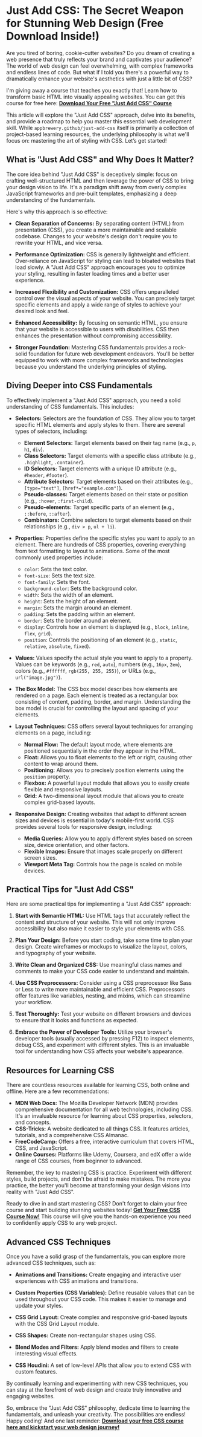# Just Add CSS: The Secret Weapon for Stunning Web Design (Free Download Inside!)

Are you tired of boring, cookie-cutter websites? Do you dream of creating a web presence that truly reflects your brand and captivates your audience? The world of web design can feel overwhelming, with complex frameworks and endless lines of code. But what if I told you there's a powerful way to dramatically enhance your website's aesthetics with just a little bit of CSS?

I'm giving away a course that teaches you exactly that! Learn how to transform basic HTML into visually appealing websites. You can get this course for free here: [**Download Your Free "Just Add CSS" Course**](https://udemywork.com/just-add-css)

This article will explore the "Just Add CSS" approach, delve into its benefits, and provide a roadmap to help you master this essential web development skill. While `appbrewery.github/just-add-css` itself is primarily a collection of project-based learning resources, the underlying philosophy is what we'll focus on: mastering the art of styling with CSS. Let’s get started!

## What is "Just Add CSS" and Why Does It Matter?

The core idea behind "Just Add CSS" is deceptively simple: focus on crafting well-structured HTML and then leverage the power of CSS to bring your design vision to life. It's a paradigm shift away from overly complex JavaScript frameworks and pre-built templates, emphasizing a deep understanding of the fundamentals.

Here's why this approach is so effective:

*   **Clean Separation of Concerns:** By separating content (HTML) from presentation (CSS), you create a more maintainable and scalable codebase. Changes to your website's design don't require you to rewrite your HTML, and vice versa.

*   **Performance Optimization:** CSS is generally lightweight and efficient. Over-reliance on JavaScript for styling can lead to bloated websites that load slowly. A "Just Add CSS" approach encourages you to optimize your styling, resulting in faster loading times and a better user experience.

*   **Increased Flexibility and Customization:** CSS offers unparalleled control over the visual aspects of your website. You can precisely target specific elements and apply a wide range of styles to achieve your desired look and feel.

*   **Enhanced Accessibility:** By focusing on semantic HTML, you ensure that your website is accessible to users with disabilities. CSS then enhances the presentation without compromising accessibility.

*   **Stronger Foundation:** Mastering CSS fundamentals provides a rock-solid foundation for future web development endeavors. You'll be better equipped to work with more complex frameworks and technologies because you understand the underlying principles of styling.

## Diving Deeper into CSS Fundamentals

To effectively implement a "Just Add CSS" approach, you need a solid understanding of CSS fundamentals. This includes:

*   **Selectors:** Selectors are the foundation of CSS. They allow you to target specific HTML elements and apply styles to them. There are several types of selectors, including:

    *   **Element Selectors:** Target elements based on their tag name (e.g., `p`, `h1`, `div`).
    *   **Class Selectors:** Target elements with a specific class attribute (e.g., `.highlight`, `.container`).
    *   **ID Selectors:** Target elements with a unique ID attribute (e.g., `#header`, `#footer`).
    *   **Attribute Selectors:** Target elements based on their attributes (e.g., `[type="text"]`, `[href*="example.com"]`).
    *   **Pseudo-classes:** Target elements based on their state or position (e.g., `:hover`, `:first-child`).
    *   **Pseudo-elements:** Target specific parts of an element (e.g., `::before`, `::after`).
    *   **Combinators:** Combine selectors to target elements based on their relationships (e.g., `div > p`, `ul + li`).

*   **Properties:** Properties define the specific styles you want to apply to an element. There are hundreds of CSS properties, covering everything from text formatting to layout to animations. Some of the most commonly used properties include:

    *   `color`: Sets the text color.
    *   `font-size`: Sets the text size.
    *   `font-family`: Sets the font.
    *   `background-color`: Sets the background color.
    *   `width`: Sets the width of an element.
    *   `height`: Sets the height of an element.
    *   `margin`: Sets the margin around an element.
    *   `padding`: Sets the padding within an element.
    *   `border`: Sets the border around an element.
    *   `display`: Controls how an element is displayed (e.g., `block`, `inline`, `flex`, `grid`).
    *   `position`: Controls the positioning of an element (e.g., `static`, `relative`, `absolute`, `fixed`).

*   **Values:** Values specify the actual style you want to apply to a property. Values can be keywords (e.g., `red`, `auto`), numbers (e.g., `16px`, `2em`), colors (e.g., `#ffffff`, `rgb(255, 255, 255)`), or URLs (e.g., `url("image.jpg")`).

*   **The Box Model:** The CSS box model describes how elements are rendered on a page. Each element is treated as a rectangular box consisting of content, padding, border, and margin. Understanding the box model is crucial for controlling the layout and spacing of your elements.

*   **Layout Techniques:** CSS offers several layout techniques for arranging elements on a page, including:

    *   **Normal Flow:** The default layout mode, where elements are positioned sequentially in the order they appear in the HTML.
    *   **Float:** Allows you to float elements to the left or right, causing other content to wrap around them.
    *   **Positioning:** Allows you to precisely position elements using the `position` property.
    *   **Flexbox:** A powerful layout module that allows you to easily create flexible and responsive layouts.
    *   **Grid:** A two-dimensional layout module that allows you to create complex grid-based layouts.

*   **Responsive Design:** Creating websites that adapt to different screen sizes and devices is essential in today's mobile-first world. CSS provides several tools for responsive design, including:

    *   **Media Queries:** Allow you to apply different styles based on screen size, device orientation, and other factors.
    *   **Flexible Images:** Ensure that images scale properly on different screen sizes.
    *   **Viewport Meta Tag:** Controls how the page is scaled on mobile devices.

## Practical Tips for "Just Add CSS"

Here are some practical tips for implementing a "Just Add CSS" approach:

1.  **Start with Semantic HTML:** Use HTML tags that accurately reflect the content and structure of your website. This will not only improve accessibility but also make it easier to style your elements with CSS.

2.  **Plan Your Design:** Before you start coding, take some time to plan your design. Create wireframes or mockups to visualize the layout, colors, and typography of your website.

3.  **Write Clean and Organized CSS:** Use meaningful class names and comments to make your CSS code easier to understand and maintain.

4.  **Use CSS Preprocessors:** Consider using a CSS preprocessor like Sass or Less to write more maintainable and efficient CSS. Preprocessors offer features like variables, nesting, and mixins, which can streamline your workflow.

5.  **Test Thoroughly:** Test your website on different browsers and devices to ensure that it looks and functions as expected.

6.  **Embrace the Power of Developer Tools:** Utilize your browser's developer tools (usually accessed by pressing F12) to inspect elements, debug CSS, and experiment with different styles. This is an invaluable tool for understanding how CSS affects your website's appearance.

## Resources for Learning CSS

There are countless resources available for learning CSS, both online and offline. Here are a few recommendations:

*   **MDN Web Docs:** The Mozilla Developer Network (MDN) provides comprehensive documentation for all web technologies, including CSS. It's an invaluable resource for learning about CSS properties, selectors, and concepts.
*   **CSS-Tricks:** A website dedicated to all things CSS. It features articles, tutorials, and a comprehensive CSS Almanac.
*   **FreeCodeCamp:** Offers a free, interactive curriculum that covers HTML, CSS, and JavaScript.
*   **Online Courses:** Platforms like Udemy, Coursera, and edX offer a wide range of CSS courses, from beginner to advanced.

Remember, the key to mastering CSS is practice. Experiment with different styles, build projects, and don't be afraid to make mistakes. The more you practice, the better you'll become at transforming your design visions into reality with "Just Add CSS".

Ready to dive in and start mastering CSS? Don't forget to claim your free course and start building stunning websites today! [**Get Your Free CSS Course Now!**](https://udemywork.com/just-add-css) This course will give you the hands-on experience you need to confidently apply CSS to any web project.

## Advanced CSS Techniques

Once you have a solid grasp of the fundamentals, you can explore more advanced CSS techniques, such as:

*   **Animations and Transitions:** Create engaging and interactive user experiences with CSS animations and transitions.

*   **Custom Properties (CSS Variables):** Define reusable values that can be used throughout your CSS code. This makes it easier to manage and update your styles.

*   **CSS Grid Layout:** Create complex and responsive grid-based layouts with the CSS Grid Layout module.

*   **CSS Shapes:** Create non-rectangular shapes using CSS.

*   **Blend Modes and Filters:** Apply blend modes and filters to create interesting visual effects.

*   **CSS Houdini:** A set of low-level APIs that allow you to extend CSS with custom features.

By continually learning and experimenting with new CSS techniques, you can stay at the forefront of web design and create truly innovative and engaging websites.

So, embrace the "Just Add CSS" philosophy, dedicate time to learning the fundamentals, and unleash your creativity. The possibilities are endless! Happy coding! And one last reminder: [**Download your free CSS course here and kickstart your web design journey!**](https://udemywork.com/just-add-css)
